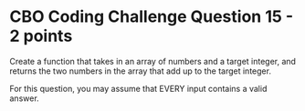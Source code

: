 # CBO Coding Challenge Question 15 - 2 points

Create a function that takes in an array of numbers and a target integer, and returns the two numbers in the array that add up to the target integer.

For this question, you may assume that EVERY input contains a valid answer.
